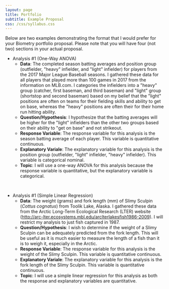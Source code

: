 ```yaml
---
layout: page
title: Portfolio
subtitle: Example Proposal
css: /css/syllabus.css
---
```


<div class="alert alert-warning">
Below are two examples demonstrating the format that I would prefer for your Biometry portfolio proposal. Please note that you will have four (not two) sections in your actual proposal.
</div>


* Analysis #1 (One-Way ANOVA)
    * **Data**: The completed season batting averages and position group (outfielder, "heavy" infielder, and "light" infielder) for players from the 2017 Major League Baseball seasons. I gathered these data for all players that played more than 100 games in 2017 from the information on MLB.com. I categories the infielders into a "heavy" group (catcher, first baseman, and third baseman) and "light" group (shortstop and second baseman) based on my belief that the "light" positions are often on teams for their fielding skills and ability to get on base, whereas the "heavy" positions are often their for their home run hitting ability.
    * **Question/Hypothesis**: I hypothesize that the batting averages will be higher for the "light" infielders than the other two groups based on their ability to "get on base" and not strikeout.
    * **Response Variable**: The response variable for this analysis is the season batting average of each player. This variable is quantitative continuous.
    * **Explanatory Variale**: The explanatory variable for this analysis is the position group (outfielder, "light" infielder, "heavy" infielder). This variable is categorical nominal.
    * **Topic**: I will use a one-way ANOVA for this analysis because the response variable is quantitative, but the explanatory variable is categorical.
    
<br>

* Analysis #1 (Simple Linear Regression)
    * **Data**: The weight (grams) and fork length (mm) of Slimy Sculpin (*Cottus cognatus*) from Toolik Lake, Alaska. I gathered these data from the Arctic Long-Term Ecological Research (LTER) website (http://arc-lter.ecosystems.mbl.edu/arclterlakesfish1986-2009). I will restrict my analysis to just fish captured in 1987.
    * **Question/Hypothesis**: I wish to determine if the weight of a Slimy Sculpin can be adequately predicted from the fork length. This will be useful as it is much easier to measure the length of a fish than it is to weigh it, especially in the Arctic.
    * **Response Variable**: The response variable for this analysis is the weight of the Slimy Sculpin. This variable is quantitative continuous.
    * **Explanatory Variale**: The explanatory variable for this analysis is the fork length of the Slimy Sculpin. This variable is quantitative continuous.
    * **Topic**: I will use a simple linear regression for this analysis as both the response and explanatory variables are quantitative.
